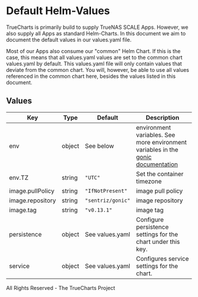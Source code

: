 # Default Helm-Values

TrueCharts is primarily build to supply TrueNAS SCALE Apps.
However, we also supply all Apps as standard Helm-Charts. In this document we aim to document the default values in our values.yaml file.

Most of our Apps also consume our "common" Helm Chart.
If this is the case, this means that all values.yaml values are set to the common chart values.yaml by default. This values.yaml file will only contain values that deviate from the common chart.
You will, however, be able to use all values referenced in the common chart here, besides the values listed in this document.

## Values

| Key | Type | Default | Description |
|-----|------|---------|-------------|
| env | object | See below | environment variables. See more environment variables in the [gonic documentation](https://github.com/sentriz/gonic#configuration-options) |
| env.TZ | string | `"UTC"` | Set the container timezone |
| image.pullPolicy | string | `"IfNotPresent"` | image pull policy |
| image.repository | string | `"sentriz/gonic"` | image repository |
| image.tag | string | `"v0.13.1"` | image tag |
| persistence | object | See values.yaml | Configure persistence settings for the chart under this key. |
| service | object | See values.yaml | Configures service settings for the chart. |

All Rights Reserved - The TrueCharts Project
